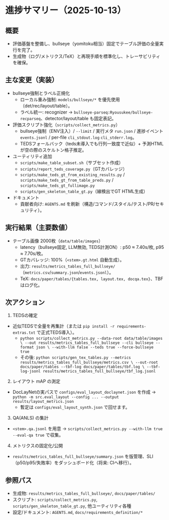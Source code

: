 # 進捗サマリー（2025-10-13）

## 概要
- 評価基盤を整備し、bullseye（yomitoku相当）固定でテーブル評価の全量実行を完了。
- 生成物（ログ/メトリクス/TeX）と再現手順を標準化し、トレーサビリティを確保。

## 主な変更（実装）
- bullseye強制とラベル正規化
  - ローカル重み強制: `models/bullseye/*` を優先使用（det/rec/layout/table）。
  - ラベル統一: recognizer → `bullseye-parseq:Ryousukee/bullseye-recparseq`、detector/layout/table も固定表記。
- 評価スクリプト強化（`scripts/collect_metrics.py`）
  - bullseye強制（ENV注入）/ `--limit` / 実行メタ `run.json` / 進捗イベント `events.jsonl` / per-file `cli_stdout.log` `cli_stderr.log`。
  - TEDSフォールバック（teds未導入でも行列一致度で近似）+ 予測HTMLが空の際のスケルトン格子推定。
- ユーティリティ追加
  - `scripts/make_table_subset.sh`（サブセット作成）
  - `scripts/report_teds_coverage.py`（GTカバレッジ）
  - `scripts/make_teds_gt_from_existing_results.py` / `scripts/make_teds_gt_from_table_preds.py` / `scripts/make_teds_gt_fullimage.py`
  - `scripts/gen_skeleton_table_gt.py`（線検出でGT HTML生成）
- ドキュメント
  - 貢献者向け: `AGENTS.md` を刷新（構造/コマンド/スタイル/テスト/PR/セキュリティ）。

## 実行結果（主要数値）
- テーブル画像 2000枚（`data/table/images`）
  - latency（bullseye固定, LLM無効, TEDS計測ON）: p50 ≈ 7.40s/枚, p95 ≈ 7.70s/枚。
  - GTカバレッジ: 100%（`<stem>.gt.html` 自動生成）。
  - 出力: `results/metrics_tables_full_bullseye/`（`metrics.csv`/`summary.json`/`events.jsonl`）。
  - TeX: `docs/paper/tables/{tables.tex, layout.tex, docqa.tex}`、TBFはログ化。

## 次アクション
1) TEDSの確定
- 近似TEDSで全量を再集計（または `pip install -r requirements-extras.txt` で正式TEDS導入）。
  - `python scripts/collect_metrics.py --data-root data/table/images \
    --out results/metrics_tables_full_bullseye --cli bullseye --format json \
    --with-llm false --teds true --force-bullseye true`
  - その後: `python scripts/gen_tex_tables.py --metrics results/metrics_tables_full_bullseye/metrics.csv \
    --out-root docs/paper/tables --tbf-log docs/paper/tables/tbf.log \
    --tbf-log-jsonl results/metrics_tables_full_bullseye/tbf_log.jsonl`

2) レイアウト mAP の測定
- DocLayNetの実パスで `configs/eval_layout_doclaynet.json` を作成 → `python -m src.eval_layout --config ... --output results/layout_metrics.json`
  - 暫定は `configs/eval_layout_synth.json` で回せます。

3) QA(ANLS) の集計
- `<stem>.qa.jsonl` を用意 → `scripts/collect_metrics.py --with-llm true --eval-qa true` で収集。

4) メトリクスの固定化/公開
- `results/metrics_tables_full_bullseye/summary.json` を版管理、SLI（p50/p95/失敗率）をダッシュボード化（将来: CIへ移行）。

## 参照パス
- 生成物: `results/metrics_tables_full_bullseye/`, `docs/paper/tables/`
- スクリプト: `scripts/collect_metrics.py`, `scripts/gen_skeleton_table_gt.py`, 他ユーティリティ各種
- 設定/ドキュメント: `AGENTS.md`, `docs/requirements_definition/*`

